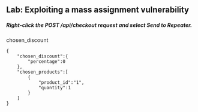 ## Lab: Exploiting a mass assignment vulnerability

##### Right-click the POST /api/checkout request and select Send to Repeater.

chosen_discount
```
{
    "chosen_discount":{
        "percentage":0
    },
    "chosen_products":[
        {
            "product_id":"1",
            "quantity":1
        }
    ]
}
```


